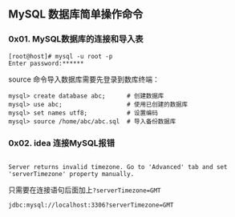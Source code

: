 ## MySQL 数据库简单操作命令

### 0x01. MySQL数据库的连接和导入表

```mysql
[root@host]# mysql -u root -p
Enter password:******
```

source 命令导入数据库需要先登录到数库终端：

```
mysql> create database abc;      # 创建数据库
mysql> use abc;                  # 使用已创建的数据库 
mysql> set names utf8;           # 设置编码
mysql> source /home/abc/abc.sql  # 导入备份数据库
```

### 0x02. idea 连接MySQL报错

```mysql

Server returns invalid timezone. Go to 'Advanced' tab and set 'serverTimezone' property manually. 
```

只需要在连接语句后面加上`?serverTimezone=GMT`

```mysql
jdbc:mysql://localhost:3306?serverTimezone=GMT
```





